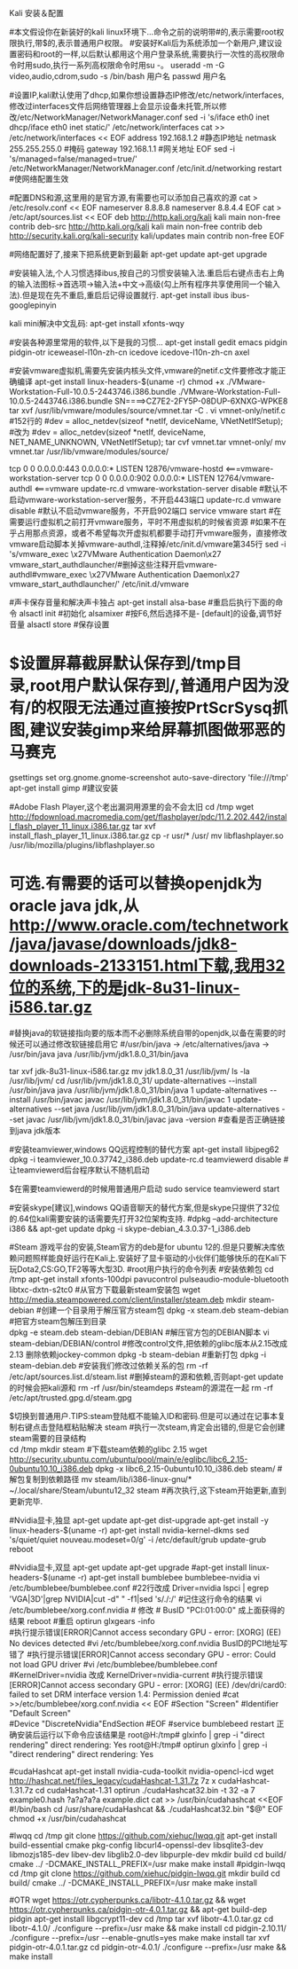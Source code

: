 Kali 安装＆配置

#本文假设你在新装好的kali linux环境下…命令之前的说明带#的,表示需要root权限执行,带$的,表示普通用户权限。
#安装好Kali后为系统添加一个新用户,建议设置密码和root的一样,以后默认都用这个用户登录系统,需要执行一次性的高权限命令时用sudo,执行一系列高权限命令时用su -。
useradd -m -G video,audio,cdrom,sudo -s /bin/bash 用户名
passwd 用户名

#设置IP,kali默认使用了dhcp,如果你想设置静态IP修改/etc/network/interfaces,修改过interfaces文件后网络管理器上会显示设备未托管,所以修改/etc/NetworkManager/NetworkManager.conf
sed -i 's/iface eth0 inet dhcp/iface eth0 inet static/' /etc/network/interfaces
cat >> /etc/network/interfaces << EOF
address 192.168.1.2       #静态IP地址
netmask 255.255.255.0     #掩码
gateway 192.168.1.1       #网关地址
EOF
sed -i 's/managed=false/managed=true/' /etc/NetworkManager/NetworkManager.conf
/etc/init.d/networking restart    #使网络配置生效

#配置DNS和源,这里用的是官方源,有需要也可以添加自己喜欢的源
cat > /etc/resolv.conf << EOF
nameserver 8.8.8.8
nameserver 8.8.4.4
EOF
cat > /etc/apt/sources.list << EOF
deb http://http.kali.org/kali kali main non-free contrib
deb-src http://http.kali.org/kali kali main non-free contrib
deb http://security.kali.org/kali-security kali/updates main contrib non-free
EOF

#网络配置好了,接来下把系统更新到最新
apt-get update
apt-get upgrade

#安装输入法,个人习惯选择ibus,按自己的习惯安装输入法.重启后右键点击右上角的输入法图标->首选项->输入法+中文->高级(勾上所有程序共享使用同一个输入法).但是现在先不重启,重启后记得设置就行.
apt-get install ibus ibus-googlepinyin

kali mini解决中文乱码:
apt-get install xfonts-wqy

#安装各种源里常用的软件,以下是我的习惯…
apt-get install gedit emacs pidgin pidgin-otr iceweasel-l10n-zh-cn icedove icedove-l10n-zh-cn axel

#安装vmware虚拟机,需要先安装内核头文件,vmware的netif.c文件要修改才能正确编译
apt-get install linux-headers-$(uname -r)
chmod +x ./VMware-Workstation-Full-10.0.5-2443746.i386.bundle
./VMware-Workstation-Full-10.0.5-2443746.i386.bundle
SN====>CZ7E2-2FY5P-08DUP-6XNXG-WPKE8
tar xvf /usr/lib/vmware/modules/source/vmnet.tar -C .
vi vmnet-only/netif.c  #152行的
                       #dev = alloc_netdev(sizeof *netIf, deviceName, VNetNetIfSetup);
                       #改为
                       #dev = alloc_netdev(sizeof *netIf, deviceName, NET_NAME_UNKNOWN, VNetNetIfSetup);
tar cvf vmnet.tar vmnet-only/
mv vmnet.tar /usr/lib/vmware/modules/source/

tcp        0      0 0.0.0.0:443             0.0.0.0:*               LISTEN      12876/vmware-hostd     <===vmware-workstation-server 
tcp        0      0 0.0.0.0:902             0.0.0.0:*               LISTEN      12764/vmware-authdl    <===vmware
update-rc.d vmware-workstation-server disable   #默认不启动vmware-workstation-server服务，不开启443端口
update-rc.d vmware disable                     #默认不启动vmware服务，不开启902端口
service vmware start                           #在需要运行虚拟机之前打开vmware服务，平时不用虚拟机的时候省资源
#如果不在乎占用那点资源，或者不希望每次开虚拟机都要手动打开vmware服务，直接修改vmware启动脚本关掉vmware-authdl,注释掉/etc/init.d/vmware第345行
sed -i 's/vmware_exec \x27VMware Authentication Daemon\x27 vmware_start_authdlauncher/#删掉这些注释开启vmware-authdl#vmware_exec \x27VMware Authentication Daemon\x27 vmware_start_authdlauncher/' /etc/init.d/vmware


#声卡保存音量和解决声卡独占
apt-get install alsa-base  #重启后执行下面的命令
alsactl init           #初始化
alsamixer              #按F6,然后选择不是- [default]的设备,调节好音量
alsactl store          #保存设置

# $设置屏幕截屏默认保存到/tmp目录,root用户默认保存到/,普通用户因为没有/的权限无法通过直接按PrtScrSysq抓图,建议安装gimp来给屏幕抓图做邪恶的马赛克
gsettings set org.gnome.gnome-screenshot auto-save-directory 'file:///tmp'
apt-get install gimp   #建议安装

#Adobe Flash Player,这个老出漏洞用源里的会不会太旧
cd /tmp
wget http://fpdownload.macromedia.com/get/flashplayer/pdc/11.2.202.442/install_flash_player_11_linux.i386.tar.gz
tar xvf install_flash_player_11_linux.i386.tar.gz
cp -r usr/* /usr/
mv libflashplayer.so /usr/lib/mozilla/plugins/libflashplayer.so

# 可选.有需要的话可以替换openjdk为oracle java jdk,从 http://www.oracle.com/technetwork/java/javase/downloads/jdk8-downloads-2133151.html下载,我用32位的系统,下的是jdk-8u31-linux-i586.tar.gz
#替换java的软链接指向要的版本而不必删除系统自带的openjdk,以备在需要的时候还可以通过修改软链接启用它
#/usr/bin/java -> /etc/alternatives/java -> /usr/bin/java java /usr/lib/jvm/jdk1.8.0_31/bin/java

tar xvf jdk-8u31-linux-i586.tar.gz
mv jdk1.8.0_31 /usr/lib/jvm/
ls -la /usr/lib/jvm/
cd /usr/lib/jvm/jdk1.8.0_31/
update-alternatives --install /usr/bin/java java /usr/lib/jvm/jdk1.8.0_31/bin/java 1
update-alternatives --install /usr/bin/javac javac /usr/lib/jvm/jdk1.8.0_31/bin/javac 1
update-alternatives --set java /usr/lib/jvm/jdk1.8.0_31/bin/java
update-alternatives --set javac /usr/lib/jvm/jdk1.8.0_31/bin/javac
java -version   #查看是否正确链接到java jdk版本

#安装teamviewer,windows QQ远程控制的替代方案
apt-get install libjpeg62
dpkg -i teamviewer_10.0.37742_i386.deb
update-rc.d teamviewerd disable  #让teamviewerd后台程序默认不随机启动

$在需要teamviewerd的时候用普通用户启动
sudo service teamviewerd start

#安装skype[建议],windows QQ语音聊天的替代方案,但是skype只提供了32位的.64位kali需要安装的话需要先打开32位架构支持.
#dpkg –add-architecture i386 && apt-get update
dpkg -i skype-debian_4.3.0.37-1_i386.deb

#Steam 游戏平台的安装,Steam官方的deb是for ubuntu 12的.但是只要解决库依赖问题照样能良好运行在Kali上.安装好了显卡驱动的小伙伴们能够快乐的在Kali下玩Dota2,CS:GO,TF2等等大型3D.
#root用户执行的命令列表
#安装依赖包
cd /tmp
apt-get install xfonts-100dpi pavucontrol pulseaudio-module-bluetooth libtxc-dxtn-s2tc0
#从官方下载最新steam安装包
wget http://media.steampowered.com/client/installer/steam.deb
mkdir steam-debian                         #创建一个目录用于解压官方steam包
dpkg -x steam.deb steam-debian             #把官方steam包解压到目录   
dpkg -e steam.deb steam-debian/DEBIAN      #解压官方包的DEBIAN脚本
vi steam-debian/DEBIAN/control             #修改control文件,把依赖的glibc版本从2.15改成2.13 删除依赖jockey-common
dpkg -b steam-debian                       #重新打包
dpkg -i steam-debian.deb                   #安装我们修改过依赖关系的包
rm -rf /etc/apt/sources.list.d/steam.list  #删掉steam的源和依赖,否则apt-get update的时候会把kali源和
rm -rf /usr/bin/steamdeps                  #steam的源混在一起
rm -rf /etc/apt/trusted.gpg.d/steam.gpg

$切换到普通用户.TIPS:steam登陆框不能输入ID和密码.但是可以通过在记事本复制右键点击登陆框粘贴解决
steam                                      #执行一次steam,肯定会出错的,但是它会创建steam需要的目录结构                  
cd /tmp
mkdir steam                                #下载steam依赖的glibc 2.15
wget   http://security.ubuntu.com/ubuntu/pool/main/e/eglibc/libc6_2.15-0ubuntu10.10_i386.deb
dpkg -x libc6_2.15-0ubuntu10.10_i386.deb steam/               #解包复制到依赖路径
mv steam/lib/i386-linux-gnu/* ~/.local/share/Steam/ubuntu12_32
steam                                      #再次执行,这下steam开始更新,直到更新完毕.

#Nvidia显卡,独显
apt-get update
apt-get dist-upgrade
apt-get install -y linux-headers-$(uname -r)
apt-get install nvidia-kernel-dkms
sed 's/quiet/quiet nouveau.modeset=0/g' -i /etc/default/grub
update-grub
reboot

#Nvidia显卡,双显
apt-get update
apt-get upgrade
#apt-get install linux-headers-$(uname -r)
apt-get install bumblebee bumblebee-nvidia
vi  /etc/bumblebee/bumblebee.conf                 #22行改成 Driver=nvidia
lspci | egrep 'VGA|3D'|grep NVIDIA|cut -d" " -f1|sed 's/./:/'    #记住这行命令的结果
vi /etc/bumblebee/xorg.conf.nvidia    #  修改 #    BusID "PCI:01:00:0"  成上面获得的结果
reboot   #重启
optirun glxgears -info          
#执行提示错误[ERROR]Cannot access secondary GPU - error: [XORG] (EE) No devices detected
#vi  /etc/bumblebee/xorg.conf.nvidia   BusID的PCI地址写错了
 #执行提示错误[ERROR]Cannot access secondary GPU - error: Could not load GPU driver
#vi /etc/bumblebee/bumblebee.conf  
#KernelDriver=nvidia 改成 KernelDriver=nvidia-current
#执行提示错误[ERROR]Cannot access secondary GPU - error: [XORG] (EE) /dev/dri/card0: failed to set DRM interface version 1.4: Permission denied
#cat >>/etc/bumblebee/xorg.conf.nvidia << EOF
#Section "Screen"
#Identifier "Default Screen"   
#Device "DiscreteNvidia"EndSection
#EOF
#service bumblebeed restart
正确安装后运行以下命令应该结果是
root@H:/tmp# glxinfo | grep -i "direct rendering"
direct rendering: Yes
root@H:/tmp# optirun glxinfo | grep -i "direct rendering"
direct rendering: Yes

#cudaHashcat
apt-get install nvidia-cuda-toolkit nvidia-opencl-icd
wget http://hashcat.net/files_legacy/cudaHashcat-1.31.7z
7z x cudaHashcat-1.31.7z
cd cudaHashcat-1.31
optirun  ./cudaHashcat32.bin -t 32 -a 7 example0.hash ?a?a?a?a example.dict
cat >> /usr/bin/cudahashcat <<EOF
#!/bin/bash
cd /usr/share/cudaHashcat && ./cudaHashcat32.bin "$@"
EOF
chmod +x /usr/bin/cudahashcat


#lwqq
cd /tmp
git clone https://github.com/xiehuc/lwqq.git
apt-get install build-essential cmake pkg-config libcurl4-openssl-dev libsqlite3-dev libmozjs185-dev libev-dev libglib2.0-dev libpurple-dev
mkdir build
cd build/
cmake ../ -DCMAKE_INSTALL_PREFIX=/usr
make
make install
#pidgin-lwqq
cd /tmp
git clone https://github.com/xiehuc/pidgin-lwqq.git
mkdir build
cd build/
cmake ../ -DCMAKE_INSTALL_PREFIX=/usr
make
make install

#OTR wget https://otr.cypherpunks.ca/libotr-4.1.0.tar.gz && wget https://otr.cypherpunks.ca/pidgin-otr-4.0.1.tar.gz && apt-get build-dep pidgin
apt-get install libgcrypt11-dev
cd /tmp
tar xvf libotr-4.1.0.tar.gz
cd libotr-4.1.0/
./configure --prefix=/usr
make && make install
cd pidgin-2.10.11/
./configure --prefix=/usr --enable-gnutls=yes
make
make install
tar xvf pidgin-otr-4.0.1.tar.gz
cd pidgin-otr-4.0.1/
./configure --prefix=/usr
make && make install


